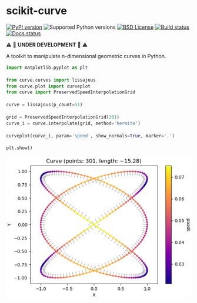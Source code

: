 # scikit-curve

[![PyPI version](https://img.shields.io/pypi/v/scikit-curve.svg)](https://pypi.python.org/pypi/scikit-curve)
![Supported Python versions](https://img.shields.io/pypi/pyversions/scikit-curve.svg)
[![BSD License](https://img.shields.io/pypi/l/scikit-curve.svg)](https://github.com/espdev/scikit-curve/blob/master/LICENSE)
[![Build status](https://travis-ci.org/espdev/scikit-curve.svg?branch=master)](https://travis-ci.org/espdev/scikit-curve)
[![Docs status](https://readthedocs.org/projects/scikit-curve/badge/)](https://scikit-curve.readthedocs.io/en/latest/)

:warning: :construction: **UNDER DEVELOPMENT** :construction:  :warning:

A toolkit to manipulate n-dimensional geometric curves in Python.

```python
import matplotlib.pyplot as plt

from curve.curves import lissajous
from curve.plot import curveplot
from curve import PreservedSpeedInterpolationGrid

curve = lissajous(p_count=51)

grid = PreservedSpeedInterpolationGrid(301)
curve_i = curve.interpolate(grid, method='hermite')

curveplot(curve_i, param='speed', show_normals=True, marker='.')

plt.show()
```

![lissajous plot](https://github.com/espdev/scikit-curve/blob/master/assets/lissajous_plot.png)
